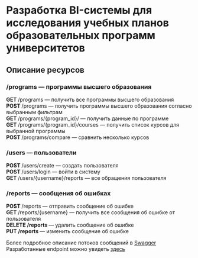 # Разработка BI-системы для исследования учебных планов образовательных программ университетов
## Описание ресурсов
### /programs — программы высшего образования
<b> GET </b> /programs — получить все программы высшего образования <br>
<b> POST </b> /programs — получить программы высшего образования согласно выбранным фильтрам <br>
<b> GET </b> /programs/{program_id}/ — получить данные по программе <br>
<b> GET </b> /programs/{program_id}/courses — получить список курсов для выбранной программы <br>
<b> POST </b> /programs/compare — сравнить несколько курсов <br>

### /users — пользователи
<b> POST </b> /users/create — создать пользователя <br>
<b> POST </b> /users/login — войти в систему <br>
<b> GET </b> /users/{username}/reports — все обращения пользователя <br>

### /reports — сообщения об ошибках
<b> POST </b> /reports — отправить сообщение об ошибке <br>
<b> GET </b> /reports/{username} — получить все сообщения об ошибке от пользователя <br>
<b> DELETE /reports </b> — удалить сообщение об ошибке <br>
<b> PUT /reports </b> — изменить сообщение об ошибке <br>

Более подробное описание потоков сообщений в [Swagger](openapi.yaml)
Разработанные endpoint можно увидеть [здесь](../src/__main__.py)
